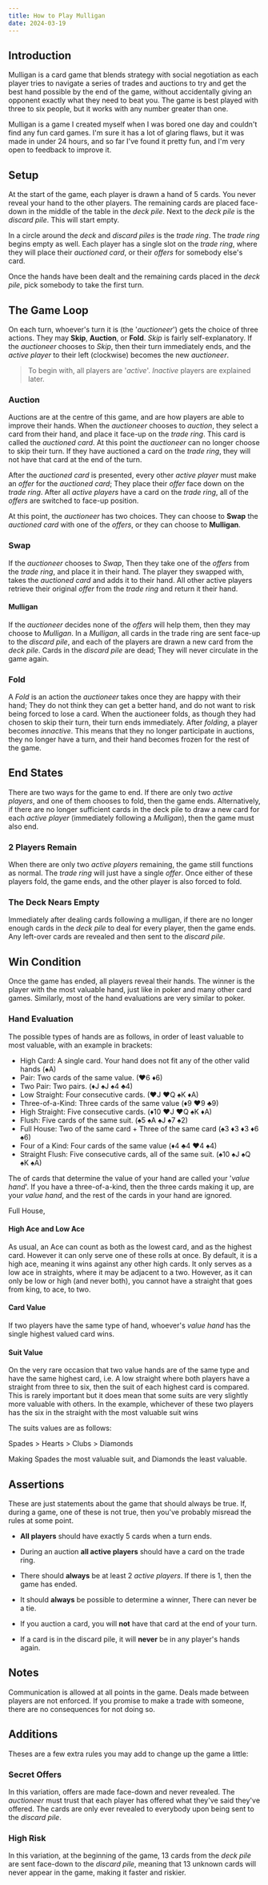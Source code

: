 ```yaml
---
title: How to Play Mulligan
date: 2024-03-19
---
```


## Introduction

Mulligan is a card game that blends strategy with social negotiation
as each player tries to navigate a series of trades and auctions to
try and get the best hand possible by the end of the game, without
accidentally giving an opponent exactly what they need to beat you.
The game is best played with three to six people, but it works with
any number greater than one.

Mulligan is a game I created myself when I was bored one day and
couldn't find any fun card games. I'm sure it has a lot of glaring
flaws, but it was made in under 24 hours, and so far I've found it
pretty fun, and I'm very open to feedback to improve it.

## Setup

At the start of the game, each player is drawn a hand of 5 cards. You
never reveal your hand to the other players. The remaining cards are
placed face-down in the middle of the table in the *deck pile*. Next to the *deck
pile* is the *discard pile*. This will start empty.

In a circle around the *deck* and *discard piles* is the *trade ring*. The *trade ring* begins
empty as well. Each player has a single slot on the *trade ring*, where they
will place their *auctioned card*, or their *offers* for somebody else's card.

Once the hands have been dealt and the remaining cards
placed in the *deck pile*, pick somebody to take the first turn.

## The Game Loop

On each turn, whoever's turn it is (the '*auctioneer*') gets the
choice of three actions. They may **Skip**, **Auction**, or **Fold**. *Skip* is
fairly self-explanatory. If the *auctioneer* chooses to *Skip*, then
their turn immediately ends, and the *active player* to their left (clockwise)
becomes the new *auctioneer*.

> To begin with, all players are '*active*'. *Inactive* players are explained later.

### Auction

Auctions are at the centre of this game, and are how players are able
to improve their hands. When the *auctioneer* chooses to *auction*, they select
a card from their hand, and place it face-up on the *trade ring*. This
card is called the *auctioned card*. At this point the *auctioneer* can no
longer choose to skip their turn. If they have auctioned a card on the
*trade ring*, they will not have that card at the end of the turn.

After the *auctioned card* is presented, every other *active player* must make an
*offer* for the *auctioned card*; They place their *offer* face down on the
*trade ring*. After all *active players* have a card on the *trade ring*,
all of the *offers* are switched to face-up position.

At this point, the *auctioneer* has two choices. They can choose to
**Swap** the *auctioned card* with one of the *offers*, or they can choose to
**Mulligan**.

### Swap

If the *auctioneer* chooses to *Swap*, Then they take one of the *offers* from the
*trade ring*, and place it in their hand. The player they swapped with, takes the
*auctioned card* and adds it to their hand. All other active players retrieve their
original *offer* from the *trade ring* and return it their hand.

#### Mulligan

If the *auctioneer* decides none of the *offers* will help them,
then they may choose to *Mulligan*. In a *Mulligan*, all cards in the
trade ring are sent face-up to the *discard pile*, and each of the players are
drawn a new card from the *deck pile*. Cards in the *discard pile* are dead; They will never
circulate in the game again.

### Fold

A *Fold* is an action the *auctioneer* takes once they are happy with their
hand; They do not think they can get a better hand, and do not want to
risk being forced to lose a card. When the auctioneer folds, as though they
had chosen to skip their turn, their turn ends immediately. After *folding*,
a player becomes *innactive*. This means that they no longer participate in
auctions, they no longer have a turn, and their hand becomes frozen for the
rest of the game.

## End States

There are two ways for the game to end. If there are only two *active
players*, and one of them chooses to fold, then the game ends.
Alternatively, if there are no longer sufficient cards in
the deck pile to draw a new card for each *active player* (immediately
following a *Mulligan*), then the game must also end.

### 2 Players Remain

When there are only two *active players* remaining, the
game still functions as normal. The *trade ring* will just have a single
*offer*. Once either of these players fold, the game ends, and the other
player is also forced to fold.

### The Deck Nears Empty

Immediately after dealing cards following a mulligan, if there are no
longer enough cards in the *deck pile* to deal for every player, then the game ends. Any
left-over cards are revealed and then sent to the *discard pile*.

## Win Condition

Once the game has ended, all players reveal their hands. The winner is the
player with the most valuable hand, just like in poker and many other
card games. Similarly, most of the hand evaluations are very similar
to poker.

### Hand Evaluation

The possible types of hands are as follows, in order of least valuable
to most valuable, with an example in brackets:

 - High Card: A single card. Your hand does not fit any of the other
   valid hands (♠A)
 - Pair: Two cards of the same value. (♥6 ♦6)
 - Two Pair: Two pairs. (♦J ♠J ♠4 ♣4)
 - Low Straight: Four consecutive cards. (♥J ♥Q ♠K ♦A)
 - Three-of-a-Kind: Three cards of the same value (♦9 ♥9 ♣9)
 - High Straight: Five consecutive cards. (♦10 ♥J ♥Q ♠K ♦A)
 - Flush: Five cards of the same suit. (♠5 ♠A ♠J ♠7 ♠2)
 - Full House: Two of the same card + Three of the same card (♠3 ♦3 ♦3 ♦6 ♠6)
 - Four of a Kind: Four cards of the same value (♦4 ♣4 ♥4 ♠4)
 - Straight Flush: Five consecutive cards, all of the
   same suit. (♠10 ♠J ♠Q ♠K ♠A)

The of cards that determine the value of your hand are called your '*value hand*'.
If you have a three-of-a-kind, then the three cards making it up, are your
*value hand*, and the rest of the cards in your hand are ignored.

Full House, 

#### High Ace and Low Ace

As usual, an Ace can count as both as the lowest card, and as the
highest card. However it can only serve one of these rolls at once. By
default, it is a high ace, meaning it wins against any other high
cards. It only serves as a low ace in straights, where it may be
adjacent to a two. However, as it can only be low or high (and never
both), you cannot have a straight that goes from king, to ace, to two.

#### Card Value

If two players have the same type of hand, whoever's *value hand* has the
single highest valued card wins.

#### Suit Value

On the very rare occasion that two value hands are of the same type and have
the same highest card, i.e. A low straight where both players have a
straight from three to six, then the suit of each highest card is
compared. This is rarely important but it does mean that some suits
are very slightly more valuable with others. In the example, whichever
of these two players has the six in the straight with the most
valuable suit wins

The suits values are as follows:

Spades > Hearts > Clubs > Diamonds

Making Spades the most valuable suit, and Diamonds the least valuable.

## Assertions

These are just statements about the game that should always be true. If, during a game,
one of these is not true, then you've probably misread the rules at some point.

- **All players** should have exactly 5 cards when a turn ends.

- During an auction **all active players** should have a card on the trade ring.

- There should **always** be at least 2 *active players*. If there is 1, then the game has ended.

- It should **always** be possible to determine a winner, There can never be a tie.

- If you auction a card, you will **not** have that card at the end of your turn.

- If a card is in the discard pile, it will **never** be in any player's hands again.

## Notes

Communication is allowed at all points in the game. Deals made between players are not enforced.
If you promise to make a trade with someone, there are no consequences for not doing so.

## Additions

Theses are a few extra rules you may add to change up the game a little:

### Secret Offers

In this variation, offers are made face-down and never revealed. The *auctioneer* must trust
that each player has offered what they've said they've offered. The cards are only ever revealed
to everybody upon being sent to the *discard pile*.

### High Risk

In this variation, at the beginning of the game, 13 cards from the *deck pile* are sent face-down
to the *discard pile*, meaning that 13 unknown cards will never appear in the game, making it faster
and riskier.
